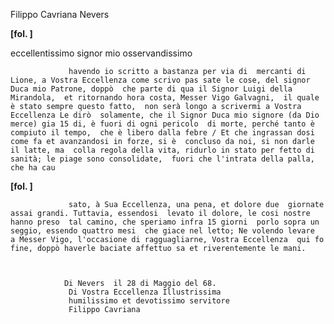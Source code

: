 Filippo Cavriana
Nevers




        
            
                
**[fol. ]**


                
eccellentissimo signor mio osservandissimo


                 havendo io scritto a bastanza per via di  mercanti di Lione, a Vostra Eccellenza come scrivo pas sate le cose, del signor Duca mio Patrone, doppò  che parte di qua il Signor Luigi della Mirandola,  et ritornando hora costa, Messer Vigo Galvagni,  il quale è stato sempre questo fatto,  non serà longo a scrivermi a Vostra Eccellenza Le dirò  solamente, che il Signor Duca mio signore (da Dio  merce) gia 15 di, è fuori di ogni pericolo  di morte, perché tanto è compiuto il tempo,  che è libero dalla febre / Et che ingrassan dosi come fa et avanzandosi in forze, si è  concluso da noi, si non darle il latte, ma  colla regola della vita, ridurlo in stato per fetto di sanità; le piage sono consolidate,  fuori che l'intrata della palla, che ha cau
				
**[fol. ]**


				 sato, à Sua Eccellenza, una pena, et dolore due  giornate assai grandi. Tuttavia, essendosi  levato il dolore, le cosi nostre hanno preso  tal camino, che speriamo infra 15 giorni  porlo sopra un seggio, essendo quattro mesi  che giace nel letto; Ne volendo levare  a Messer Vigo, l'occasione di ragguagliarne, Vostra Eccellenza  qui fo fine, doppò haverle baciate affettuo sa et riverentemente le mani.


                
                Di Nevers  il 28 di Maggio del 68.
                 Di Vostra Eccellenza Illustrissima
                 humilissimo et devotissimo servitore
                 Filippo Cavriana
                


            
        
    